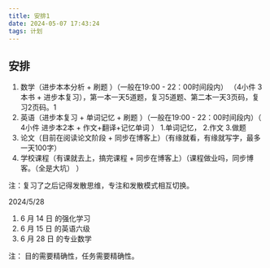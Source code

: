 ```yaml
---
title: 安排1
date: 2024-05-07 17:43:24
tags: 计划
---
```


## 安排
1. 数学（进步本本分析 + 刷题 ）（一般在19:00 - 22：00时间段内） （4小件 3本书 + 进步本复习），第一本一天5道题，复习5道题、第二本一天3页码，复习2页码。1
2. 英语（进步本复习 + 单词记忆 + 刷题 ）（一般在19:00 - 22：00时间段内）（ 4小件 进步本2本 + 作文+翻译+记忆单词 ） 1.单词记忆， 2.作文 3.做题
3. 论文（目前在阅读论文阶段 + 同步在博客上）（有缘就看，有缘就写字，最多一天100字）
4. 学校课程（有课就去上，搞完课程 + 同步在博客上）（课程做业吗，同步博客。（全是大坑） ）

注：复习了之后记得发散思维，专注和发散模式相互切换。

2024/5/28
1. 6 月 14 日 的强化学习
2. 6 月 15 日 的英语六级
3. 6 月 28 日 的专业数学


注： 目的需要精确性，任务需要精确性。